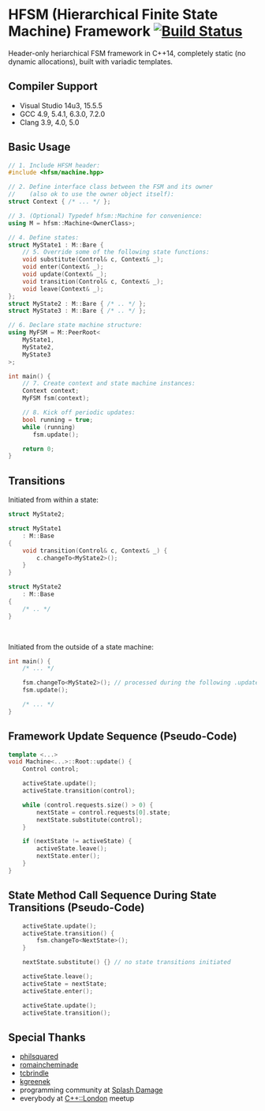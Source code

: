 # HFSM (Hierarchical Finite State Machine) Framework [![Build Status](https://travis-ci.org/andrew-gresyk/HFSM.svg?branch=master)](https://travis-ci.org/andrew-gresyk/HFSM)

Header-only heriarchical FSM framework in C++14, completely static (no dynamic allocations), built with variadic templates.


## Compiler Support

- Visual Studio 14u3, 15.5.5
- GCC 4.9, 5.4.1, 6.3.0, 7.2.0
- Clang 3.9, 4.0, 5.0


## Basic Usage

```cpp
// 1. Include HFSM header:
#include <hfsm/machine.hpp>

// 2. Define interface class between the FSM and its owner
//    (also ok to use the owner object itself):
struct Context { /* ... */ };

// 3. (Optional) Typedef hfsm::Machine for convenience:
using M = hfsm::Machine<OwnerClass>;

// 4. Define states:
struct MyState1 : M::Bare {
	// 5. Override some of the following state functions:
	void substitute(Control& c, Context& _);
	void enter(Context& _);
	void update(Context& _);
	void transition(Control& c, Context& _);
	void leave(Context& _);
};
struct MyState2 : M::Bare { /* .. */ };
struct MyState3 : M::Bare { /* .. */ };

// 6. Declare state machine structure:
using MyFSM = M::PeerRoot<
	MyState1,
	MyState2,
	MyState3
>;

int main() {
	// 7. Create context and state machine instances:
	Context context;
	MyFSM fsm(context);

	// 8. Kick off periodic updates:
	bool running = true;
	while (running)
	   fsm.update();

	return 0;
}
```


## Transitions

Initiated from within a state:
```cpp
struct MyState2;

struct MyState1
	: M::Base
{
	void transition(Control& c, Context& _) {
		c.changeTo<MyState2>();
	}
}

struct MyState2
	: M::Base
{
	/* .. */
}
```
<br>

Initiated from the outside of a state machine:
```cpp
int main() {
	/* ... */

	fsm.changeTo<MyState2>(); // processed during the following .update():
	fsm.update();

	/* ... */
}
```


## Framework Update Sequence (Pseudo-Code)

```cpp
template <...>
void Machine<...>::Root::update() {
	Control control;

	activeState.update();
	activeState.transition(control);

	while (control.requests.size() > 0) {
		nextState = control.requests[0].state;
		nextState.substitute(control);
	}

	if (nextState != activeState) {
		activeState.leave();
		nextState.enter();
	}
}
```


## State Method Call Sequence During State Transitions (Pseudo-Code)

```cpp
	activeState.update();
	activeState.transition() {
		fsm.changeTo<NextState>();
	}

	nextState.substitute() {} // no state transitions initiated

	activeState.leave();
	activeState = nextState;
	activeState.enter();

	activeState.update();
	activeState.transition();
```

## Special Thanks

- [philsquared](https://github.com/philsquared)
- [romaincheminade](https://github.com/romaincheminade)
- [tcbrindle](https://github.com/tcbrindle)
- [kgreenek](https://github.com/kgreenek)
- programming community at [Splash Damage](http://www.splashdamage.com/)
- everybody at [C++::London](https://www.meetup.com/CppLondon/) meetup